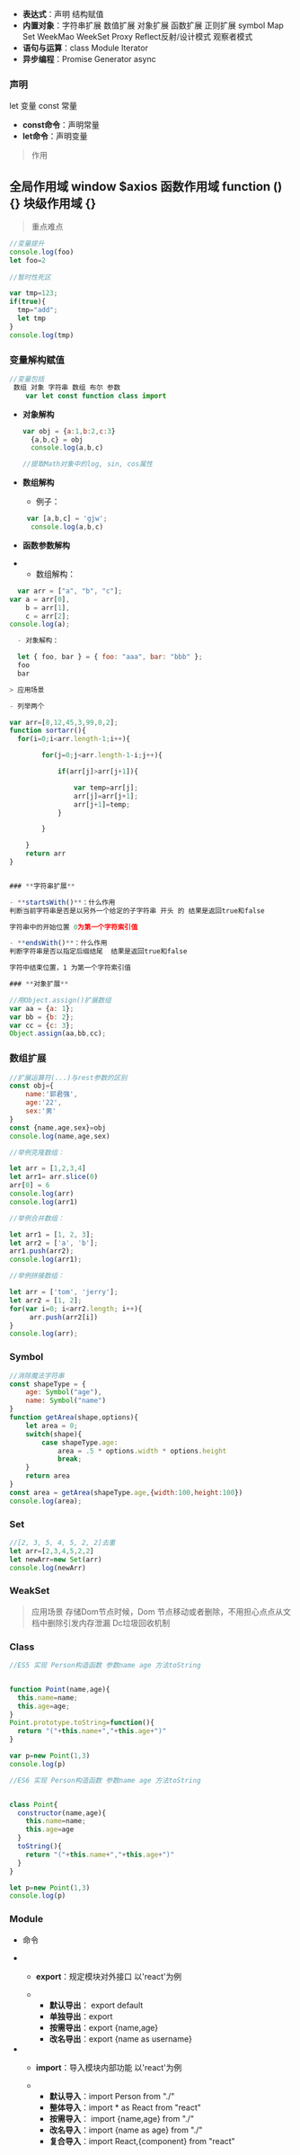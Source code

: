 - **表达式**：声明 结构赋值
- **内置对象**：字符串扩展 数值扩展  对象扩展  函数扩展  正则扩展 symbol Map Set WeekMao WeekSet Proxy Reflect反射/设计模式  观察者模式
- **语句与运算**：class Module Iterator
- **异步编程**：Promise Generator async

### **声明**
let 变量 const 常量
- **const命令**：声明常量
- **let命令**：声明变量

> 作用

全局作用域 window $axios
函数作用域 function (){}
块级作用域 {}
- 


> 重点难点

```javascript
//变量提升
console.log(foo)
let foo=2
 
//暂时性死区

var tmp=123;
if(true){
  tmp="add";
  let tmp
}
console.log(tmp)
```

### **变量解构赋值**

```javascript
//变量包括
 数组 对象 字符串 数组 布尔 参数
    var let const function class import
```

- **对象解构**

  ```javascript
  var obj = {a:1,b:2,c:3}
    {a,b,c} = obj
    console.log(a,b,c)

  //提取Math对象中的log, sin, cos属性
  
  
  ```

- **数组解构**

  - 例子：
  ```javascript
   var [a,b,c] = 'gjw';
    console.log(a,b,c)

- **函数参数解构**

- - 数组解构：
```javascript
  var arr = ["a", "b", "c"];
var a = arr[0],
    b = arr[1],
    c = arr[2];
console.log(a);

  - 对象解构：

  let { foo, bar } = { foo: "aaa", bar: "bbb" };
  foo 
  bar 

> 应用场景

- 列举两个

var arr=[8,12,45,3,99,0,2];
function sortarr(){
  for(i=0;i<arr.length-1;i++){

        for(j=0;j<arr.length-1-i;j++){

            if(arr[j]>arr[j+1]){

                var temp=arr[j];
                arr[j]=arr[j+1];
                arr[j+1]=temp;
            }

        }

    }
    return arr
}


### **字符串扩展**

- **startsWith()**：什么作用
判断当前字符串是否是以另外一个给定的子字符串 开头 的 结果是返回true和false 

字符串中的开始位置 0为第一个字符索引值

- **endsWith()**：什么作用
判断字符串是否以指定后缀结尾  结果是返回true和false 

字符中结束位置，1 为第一个字符索引值

### **对象扩展**

//用Object.assign()扩展数组
var aa = {a: 1};
var bb = {b: 2};
var cc = {c: 3};
Object.assign(aa,bb,cc); 
```

### **数组扩展**

```javascript
//扩展运算符(...)与rest参数的区别
const obj={
    name:'郭君强',
    age:'22',
    sex:'男'
}
const {name,age,sex}=obj
console.log(name,age,sex)

//举例克隆数组：

let arr = [1,2,3,4]
let arr1= arr.slice(0)  
arr[0] = 6
console.log(arr)  
console.log(arr1) 

//举例合并数组：

let arr1 = [1, 2, 3];
let arr2 = ['a', 'b'];
arr1.push(arr2);
console.log(arr1);

//举例拼接数组：

let arr = ['tom', 'jerry'];
let arr2 = [1, 2];
for(var i=0; i<arr2.length; i++){
     arr.push(arr2[i])
}
console.log(arr);
```

### Symbol

```javascript
//消除魔法字符串
const shapeType = {
    age: Symbol("age"),
    name: Symbol("name")
}
function getArea(shape,options){ 
    let area = 0;
    switch(shape){
        case shapeType.age:
            area = .5 * options.width * options.height
            break;
    }
    return area
}
const area = getArea(shapeType.age,{width:100,height:100})
console.log(area);

```

### **Set**

```javascript
//[2, 3, 5, 4, 5, 2, 2]去重
let arr=[2,3,4,5,2,2]
let newArr=new Set(arr)
console.log(newArr)
```

### **WeakSet**

> 应用场景
存储Dom节点时候，Dom 节点移动或者删除，不用担心点点从文档中删除引发内存泄漏 Dc垃圾回收机制


### **Class**

```javascript
//ES5 实现 Person构造函数 参数name age 方法toString


function Point(name,age){
  this.name=name;
  this.age=age;
}
Point.prototype.toString=function(){
  return "("+this.name+","+this.age+")"
}

var p=new Point(1,3)
console.log(p)

//ES6 实现 Person构造函数 参数name age 方法toString


class Point{
  constructor(name,age){
    this.name=name;
    this.age=age
  }
  toString(){
    return "("+this.name+","+this.age+")"
  }
}

let p=new Point(1,3)
console.log(p)
```

### **Module**

- 命令

- - **export**：规定模块对外接口 以'react'为例

  - - **默认导出**： export default 
    - **单独导出**：export 
    - **按需导出**：export {name,age}
    - **改名导出**：export {name as username}

- - **import**：导入模块内部功能 以'react'为例

  - - **默认导入**：import Person from "./"
    - **整体导入**：import * as React from "react"
    - **按需导入**： import {name,age} from "./"
    - **改名导入**：import {name as age} from "./"
    - **复合导入**：import React,{component} from "react"
